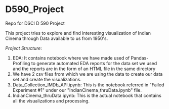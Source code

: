 # D590_Project
Repo for DSCI D 590 Project

This project tries to explore and find interesting visualization of Indian Cinema through Data available to us from 1950's.

_Project Structure_:
1. EDA: It contains notebook where we have made used of Pandas-Profiling to generate automated EDA reports for the data set we used and the reports are in the form of an HTML file in the same directory
2. We have 2 csv files from which we are using the data to create our data set and create the visualizations.
3. Data_Collection_IMDb_API.ipynb: This is the notebook referred in "Failed Experiment #1" under our "IndianCinema_thruData.ipynb" file.
4. IndianCinema_thruData.ipynb: This is the actual notebook that contains all the visualizations and processing.
